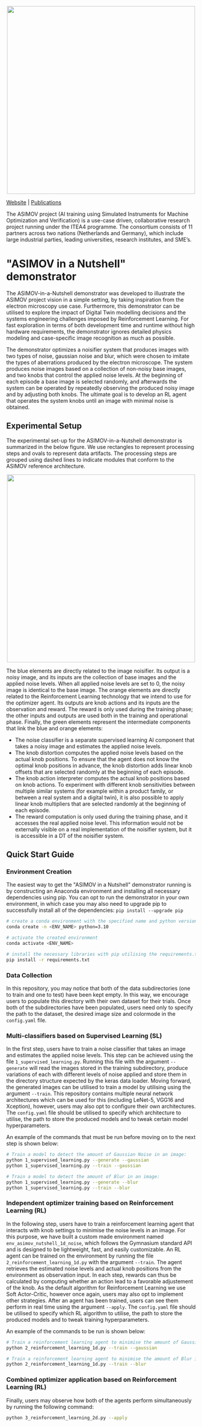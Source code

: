 <p align="center">
	<img src="https://github.com/ckitsanelis/Nutshell_Test/blob/45f19859dc8c324d0b5cbc9833b3081d068d372e/asimov-logo.png" width="500px"/>
</p>

[Website](https://asimov-project.eu) | [Publications](https://itea4.org/project/asimov.html)

The ASIMOV project (AI training using Simulated Instruments for Machine Optimization and Verification) is a use-case driven, collaborative research project running under the ITEA4 programme. The consortium consists of 11 partners across two nations (Netherlands and Germany), which include large industrial parties, leading universities, research institutes, and SME’s.

# "ASIMOV in a Nutshell" demonstrator

The ASIMOV-in-a-Nutshell demonstrator was developed to illustrate the ASIMOV project vision in a simple setting, by taking inspiration from the electron microscopy use case. Furthermore, this demonstrator can be utilised to explore the impact of Digital Twin modelling decisions and the systems engineering challenges imposed by Reinforcement Learning. For fast exploration in terms of both development time and runtime without high hardware requirements, the demonstrator ignores detailed physics modeling and case-specific image recognition as much as possible.

The demonstrator optimizes a noisifier system that produces images with two types of noise, gaussian noise and blur, which were chosen to imitate the types of aberrations produced by the electron microscope. The system produces noise images based on a collection of non-noisy base images, and two knobs that control the applied noise levels. At the beginning of each episode a base image is selected randomly, and afterwards the system can be operated by repeatedly observing the produced noisy image and by adjusting both knobs. The ultimate goal is to develop an RL agent that operates the system knobs until an image with minimal noise is obtained. 

## Experimental Setup

The experimental set-up for the ASIMOV-in-a-Nutshell demonstrator is summarized in the below figure. We use rectangles to represent processing steps and ovals to represent data artifacts. The processing steps are grouped using dashed lines to indicate modules that conform to the ASIMOV reference architecture.

<p align="center">
	<img src="https://github.com/ckitsanelis/Nutshell_Test/blob/b23c77eccc3ce20cb291a6029ce0a614ad4486bb/demonstrator-setup.png" width="500px"/>
</p>

The blue elements are directly related to the image noisifier. Its output is a noisy image, and its inputs are the collection of base images and the applied noise levels. When all applied noise levels are set to 0, the noisy image is identical to the base image.
The orange elements are directly related to the Reinforcement Learning technology that we intend to use for the optimizer agent. Its outputs are knob actions and its inputs are the observation and reward. The reward is only used during the training phase; the other inputs and outputs are used both in the training and operational phase. Finally, the green elements represent the intermediate components that link the blue and orange elements:
- The noise classifier is a separate supervised learning AI component that takes a noisy image and estimates the applied noise levels.
- The knob distortion computes the applied noise levels based on the actual knob positions. To ensure that the agent does not know the optimal knob positions in advance, the knob distortion adds linear knob offsets that are selected randomly at the beginning of each episode.
- The knob action interpreter computes the actual knob positions based on knob actions. To experiment with different knob sensitivities between multiple similar systems (for example within a product family, or between a real system and a digital twin), it is also possible to apply linear knob multipliers that are selected randomly at the beginning of each episode.
- The reward computation is only used during the training phase, and it accesses the real applied noise level. This information would not be externally visible on a real implementation of the noisifier system, but it is accessible in a DT of the noisifier system.

## Quick Start Guide

### Environment Creation

The easiest way to get the "ASIMOV in a Nutshell" demonstrator running is by constructing an Anaconda environment and installing all necessary dependencies using pip. You can opt to run the demonstrator in your own environment, in which case you may also need to upgrade pip to successfully install all of the dependencies: `pip install --upgrade pip`

```bash
# create a conda environment with the specified name and python version 3.10.
conda create -n <ENV_NAME> python=3.10

# activate the created environment
conda activate <ENV_NAME>

# install the necessary libraries with pip utilising the requirements.txt file in the repo. 
pip install -r requirements.txt
```

### Data Collection

In this repository, you may notice that both of the data subdirectories (one to train and one to test) have been kept empty. In this way, we encourage users to populate this directory with their own dataset for their trials. Once both of the subdirectories have been populated, users need only to specify the path to the dataset, the desired image size and colormode in the `config.yaml` file.

### Multi-classifiers based on Supervised Learning (SL)

In the first step, users have to train a noise classifier that takes an image and estimates the applied noise levels. This step can be achieved using the file `1_supervised_learning.py`. Running this file with the argument `--generate` will read the images stored in the training subdirectory, produce variations of each with different levels of noise applied and store them in the directory structure expected by the keras data loader. Moving forward, the generated images can be utilised to train a model by utilising using the argument `--train`. This repository contains multiple neural network architectures which can be used for this (including LeNet-5, VGG16 and Xception), however, users may also opt to configure their own architectures. The `config.yaml` file should be utilised to specify which architecture to utilise, the path to store the produced models and to tweak certain model hyperparameters.

An example of the commands that must be run before moving on to the next step is shown below:
```bash
# Train a model to detect the amount of Gaussian Noise in an image:
python 1_supervised_learning.py --generate --gaussian
python 1_supervised_learning.py --train --gaussian

# Train a model to detect the amount of Blur in an image:
python 1_supervised_learning.py --generate --blur
python 1_supervised_learning.py --train --blur
```

### Independent optimizer training based on Reinforcement Learning (RL)

In the following step, users have to train a reinforcement learning agent that interacts with knob settings to minimise the noise levels in an image. For this purpose, we have built a custom made environment named `env_asimov_nutshell_1d_noise`, which follows the Gymnasium standard API and is designed to be lightweight, fast, and easily customizable. An RL agent can be trained on the environment by running the file `2_reinforcement_learning_1d.py` with the argument `--train`. The agent retrieves the estimated noise levels and actual knob positions from the environment as observation input. In each step, rewards can thus be calculated by computing whether an action lead to a favorable adjustement of the knob. As the default algorithm for Reinforcement Learning we use Soft Actor-Critic, however once again, users may also opt to implement other strategies. After an agent has been trained, users can see them perform in real time using the argument `--apply`. The `config.yaml` file should be utilised to specify which RL algorithm to utilise, the path to store the produced models and to tweak training hyperparameters.

An example of the commands to be run is shown below:
```bash
# Train a reinforcement learning agent to minimise the amount of Gaussian Noise in an image:
python 2_reinforcement_learning_1d.py --train --gaussian

# Train a reinforcement learning agent to minimise the amount of Blur in an image:
python 2_reinforcement_learning_1d.py --train --blur
```

### Combined optimizer application based on Reinforcement Learning (RL)

Finally, users may observe how both of the agents perform simultaneously by running the following command:

```bash
python 3_reinforcement_learning_2d.py --apply
```
